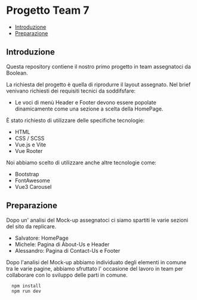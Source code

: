 # Progetto Team 7

- [Introduzione](#introduzione)
- [Preparazione](#preparazione)

## Introduzione

Questa repository contiene il nostro primo progetto in team assegnatoci da Boolean.

La richiesta del progetto è quella di riprodurre il layout assegnato.
Nel brief venivano richiesti dei requisiti tecnici da soddifsfare:

- Le voci di menù Header e Footer devono essere popolate dinamicamente come una sezione a scelta della HomePage.

È stato richiesto di utilizzare delle specifiche tecnologie:

- HTML
- CSS / SCSS
- Vue.js e Vite
- Vue Rooter

Noi abbiamo scelto di utilizzare anche altre tecnologie come:

- Bootstrap
- FontAwesome
- Vue3 Carousel

## Preparazione

Dopo un' analisi del Mock-up assegnatoci ci siamo spartiti le varie sezioni del sito da replicare.

- Salvatore: HomePage
- Michele: Pagina di About-Us e Header
- Alessandro: Pagina di Contact-Us e Footer

Dopo l'analisi del Mock-up abbiamo individuato degli elementi in comune tra le varie pagine, abbiamo sfruttato l' occasione del lavoro in team per collaborare con lo sviluppo delle parti in comune.

```bash
  npm install
  npm run dev
```
